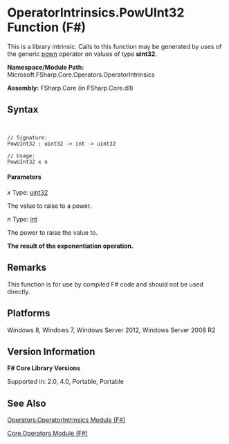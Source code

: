 # OperatorIntrinsics.PowUInt32 Function (F#)

This is a library intrinsic. Calls to this function may be generated by uses of the generic [pown](http://msdn.microsoft.com/en-us/library/c6163b1d-a8f9-4a87-8704-f34d8b2918ff) operator on values of type **uint32**.

**Namespace/Module Path:** Microsoft.FSharp.Core.Operators.OperatorIntrinsics

**Assembly:** FSharp.Core (in FSharp.Core.dll)


## Syntax


```


// Signature:
PowUInt32 : uint32 -> int -> uint32

// Usage:
PowUInt32 x n

```



#### Parameters
*x*
Type: [uint32](http://msdn.microsoft.com/en-us/library/02aea3e2-e400-453a-a681-3a657afe1825)


The value to raise to a power.


*n*
Type: [int](http://msdn.microsoft.com/en-us/library/025d5455-3622-4ea5-9573-3ecbd4ee1375)


The power to raise the value to.



**The result of the exponentiation operation.**
## Remarks
This function is for use by compiled F# code and should not be used directly.


## Platforms
Windows 8, Windows 7, Windows Server 2012, Windows Server 2008 R2


## Version Information
**F# Core Library Versions**

Supported in: 2.0, 4.0, Portable, Portable




## See Also
[Operators.OperatorIntrinsics Module &#40;F&#35;&#41;](Operators.OperatorIntrinsics-Module-%5BFSharp%5D.md)

[Core.Operators Module &#40;F&#35;&#41;](Core.Operators-Module-%5BFSharp%5D.md)


